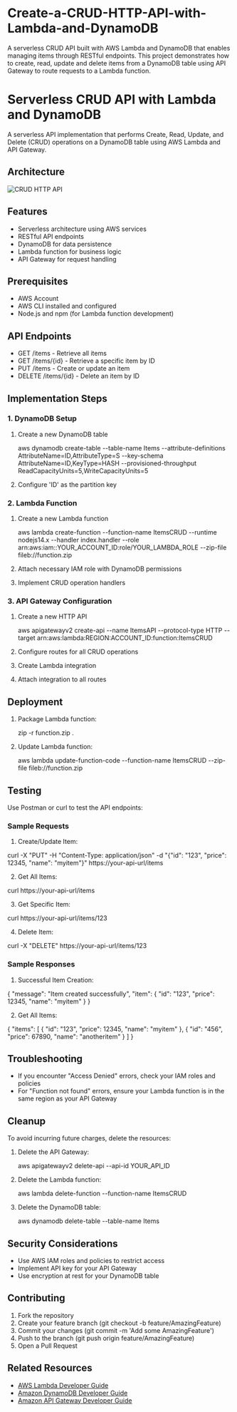 # Create-a-CRUD-HTTP-API-with-Lambda-and-DynamoDB
A serverless CRUD API built with AWS Lambda and DynamoDB that enables managing items through RESTful endpoints.  This project demonstrates how to create, read, update and delete items from a DynamoDB table using API Gateway to route requests to a Lambda function.

# Serverless CRUD API with Lambda and DynamoDB

A serverless API implementation that performs Create, Read, Update, and Delete (CRUD) operations on a DynamoDB table using AWS Lambda and API Gateway.

## Architecture
![CRUD HTTP API ](https://github.com/user-attachments/assets/ee0613d5-7c2f-4deb-93d0-33a8360593e4)


## Features
- Serverless architecture using AWS services
- RESTful API endpoints
- DynamoDB for data persistence
- Lambda function for business logic
- API Gateway for request handling

## Prerequisites
- AWS Account
- AWS CLI installed and configured
- Node.js and npm (for Lambda function development)

## API Endpoints
- GET /items - Retrieve all items
- GET /items/{id} - Retrieve a specific item by ID
- PUT /items - Create or update an item
- DELETE /items/{id} - Delete an item by ID

## Implementation Steps

### 1. DynamoDB Setup
1. Create a new DynamoDB table
   
   aws dynamodb create-table --table-name Items --attribute-definitions AttributeName=ID,AttributeType=S --key-schema AttributeName=ID,KeyType=HASH --provisioned-throughput ReadCapacityUnits=5,WriteCapacityUnits=5
   
2. Configure 'ID' as the partition key

### 2. Lambda Function
1. Create a new Lambda function
   
   aws lambda create-function --function-name ItemsCRUD --runtime nodejs14.x --handler index.handler --role arn:aws:iam::YOUR_ACCOUNT_ID:role/YOUR_LAMBDA_ROLE --zip-file fileb://function.zip
   
2. Attach necessary IAM role with DynamoDB permissions
3. Implement CRUD operation handlers

### 3. API Gateway Configuration
1. Create a new HTTP API
   
   aws apigatewayv2 create-api --name ItemsAPI --protocol-type HTTP --target arn:aws:lambda:REGION:ACCOUNT_ID:function:ItemsCRUD
   
2. Configure routes for all CRUD operations
3. Create Lambda integration
4. Attach integration to all routes

## Deployment
1. Package Lambda function:
   
   zip -r function.zip .
   
2. Update Lambda function:
   
   aws lambda update-function-code --function-name ItemsCRUD --zip-file fileb://function.zip
   

## Testing
Use Postman or curl to test the API endpoints:

### Sample Requests

1. Create/Update Item:

curl -X "PUT" -H "Content-Type: application/json" -d "{\"id\": \"123\", \"price\": 12345, \"name\": \"myitem\"}" https://your-api-url/items


2. Get All Items:

curl https://your-api-url/items


3. Get Specific Item:

curl https://your-api-url/items/123


4. Delete Item:

curl -X "DELETE" https://your-api-url/items/123


### Sample Responses

1. Successful Item Creation:

{
  "message": "Item created successfully",
  "item": {
    "id": "123",
    "price": 12345,
    "name": "myitem"
  }
}


2. Get All Items:

{
  "items": [
    {
      "id": "123",
      "price": 12345,
      "name": "myitem"
    },
    {
      "id": "456",
      "price": 67890,
      "name": "anotheritem"
    }
  ]
}


## Troubleshooting
- If you encounter "Access Denied" errors, check your IAM roles and policies
- For "Function not found" errors, ensure your Lambda function is in the same region as your API Gateway

## Cleanup
To avoid incurring future charges, delete the resources:

1. Delete the API Gateway:
   
   aws apigatewayv2 delete-api --api-id YOUR_API_ID
   
2. Delete the Lambda function:
   
   aws lambda delete-function --function-name ItemsCRUD
   
3. Delete the DynamoDB table:
   
   aws dynamodb delete-table --table-name Items
   

## Security Considerations
- Use AWS IAM roles and policies to restrict access
- Implement API key for your API Gateway
- Use encryption at rest for your DynamoDB table

## Contributing
1. Fork the repository
2. Create your feature branch (git checkout -b feature/AmazingFeature)
3. Commit your changes (git commit -m 'Add some AmazingFeature')
4. Push to the branch (git push origin feature/AmazingFeature)
5. Open a Pull Request

## Related Resources
- [AWS Lambda Developer Guide](https://docs.aws.amazon.com/lambda/latest/dg/welcome.html)
- [Amazon DynamoDB Developer Guide](https://docs.aws.amazon.com/amazondynamodb/latest/developerguide/Introduction.html)
- [Amazon API Gateway Developer Guide](https://docs.aws.amazon.com/apigateway/latest/developerguide/welcome.html)

